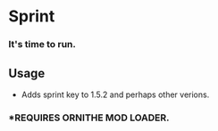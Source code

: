 # Sprint

### It's time to run.

## Usage

- Adds sprint key to 1.5.2 and perhaps other verions.

### *REQUIRES ORNITHE MOD LOADER.
